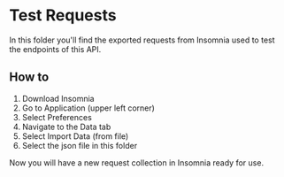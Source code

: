 # Test Requests
In this folder you'll find the exported requests from Insomnia used to test the endpoints of this API. 

## How to
1. Download Insomnia
2. Go to Application (upper left corner)
3. Select Preferences
4. Navigate to the Data tab
5. Select Import Data (from file)
6. Select the json file in this folder

Now you will have a new request collection in Insomnia ready for use. 